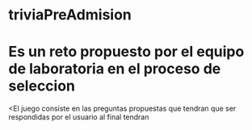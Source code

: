 triviaPreAdmision
================
# Es un reto propuesto por el equipo de **laboratoria** en el proceso de seleccion
<El juego consiste en las preguntas propuestas que tendran que ser respondidas por el usuario al final tendran 
